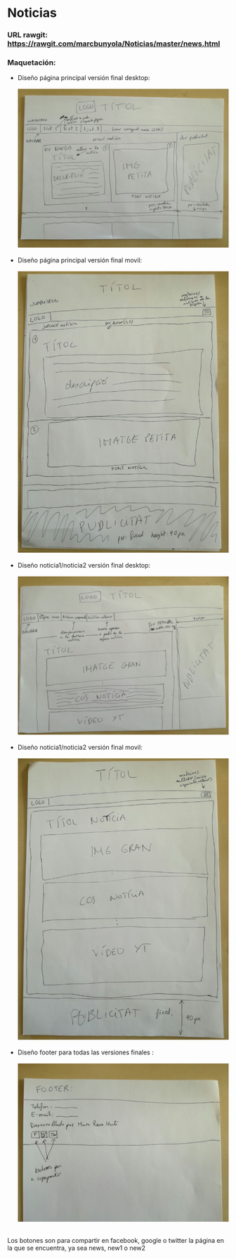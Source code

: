 # Noticias

 ### URL rawgit: https://rawgit.com/marcbunyola/Noticias/master/news.html 

 ### Maquetación:
  - Diseño página principal versión final desktop:
  <br><br>
   ![la imagen no carga](img/1.jpeg)
   <br><br>
  - Diseño página principal versión final movil:
  <br><br>
  ![la imagen no carga](img/2.jpeg)
  <br><br>
  - Diseño noticia1/noticia2 versión final desktop:
  <br><br>
  ![la imagen no carga](img/3.jpeg)
  <br><br>
  - Diseño noticia1/noticia2 versión final movil:
  <br><br>
  ![la imagen no carga](img/4.jpeg)
  <br><br>
  - Diseño footer para todas las versiones finales :
  <br><br>
  ![la imagen no carga](img/5.jpeg)
  <br>
  Los botones son para compartir en facebook, google o twitter la página en la que se encuentra, ya sea news, new1 o new2

